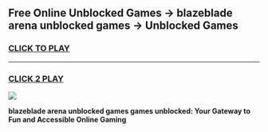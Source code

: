 
## Free Online Unblocked Games → blazeblade arena unblocked games → Unblocked Games
<h3>
<a href="https://premium.freeplayer.one?title=blazeblade_arena_unblocked_games&ref=21F">CLICK TO PLAY</a></h3>
<hr>

<h3>
<a href="https://premium.freeplayer.one?title=blazeblade_arena_unblocked_games&ref=21F">CLICK 2 PLAY</a>
  
</h3>

<a href="https://premium.freeplayer.one?title=blazeblade_arena_unblocked_games&ref=21F/"><img src="https://clearcache.store/games.png"></a>


**blazeblade arena unblocked games games unblocked: Your Gateway to Fun and Accessible Online Gaming**
